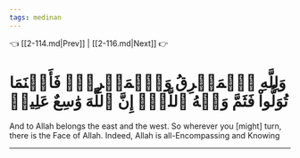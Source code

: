 ```yaml
---
tags: medinan
---
```


👈 [[2-114.md|Prev]] | [[2-116.md|Next]] 👉

# وَلِلَّهِ ٱلۡمَشۡرِقُ وَٱلۡمَغۡرِبُۚ فَأَيۡنَمَا تُوَلُّواْ فَثَمَّ وَجۡهُ ٱللَّهِۚ إِنَّ ٱللَّهَ وَٰسِعٌ عَلِيمٞ

And to Allah belongs the east and the west. So wherever you [might] turn, there is the Face of Allah. Indeed, Allah is all-Encompassing and Knowing

---

